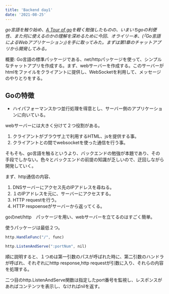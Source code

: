 ```yaml
---
title: 'Backend day1'
date: '2021-08-25'
---
```


*go言語を触り始め、[A Tour of go](https://go-tour-jp.appspot.com/welcome/1)を軽く勉強したものの、いまいちgoの利便性、また何に使えるのかの理解を深めるために今回、オライリー本、(「Go言語によるWebアプリケーション」)を手に取ってみた。まずは第1章のチャットアプリから開発してみる。*

概要: Go言語の標準パッケージである、net/httpパッケージを使って、シンプルなチャットアプリを作成する。まず、webサーバーを作成する。このサーバーがhtmlをファイルをクライアントに提供し、WebSocketを利用して、メッセージのやりとりをする。

## Goの特徴

- ハイパフォーマンスかつ並行処理を得意とし、サーバー側のアプリケーションに向いている。

webサーバーには大きく分けて２つ役割がある。

1. クライアントがブラウザ上で利用するHTML、jsを提供する事。
2. クライアントとの間でwebsocketを使った通信を行う事。

そもそも、go言語を触るというより、バックエンドの勉強が本題であり、その手段でしかない。色々とバックエンドの前提の知識が乏しいので、迂回しながら開発していく。

まず、http通信の内容、

1. DNSサーバーにアクセス先のIPアドレスを尋ねる。
2. １のIPアドレスを元に、サーバーにアクセスする。
3. HTTP requestを行う。
4. HTTP respoenseがサーバーから返ってくる。

goのnet/http　パッケージを用い、webサーバーを立てるのはすごく簡単。

使うパッケージは最低２つ。

```jsx
http.HandleFunc("/", func)
```

```jsx
http.ListenAndServe(":portNum", nil)
```

順に説明すると、１つめは第一引数のパスが呼ばれた時に、第二引数のハンドラが呼ばれ、それぞれにhtttp response,http requestが引数に入り、それらの内容を処理する。

二つ目のhttp.ListenAndServe関数は指定したport番号を監視し、レスポンスがあればコンテンツを表示し、なければnilを返す。